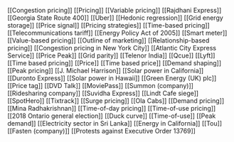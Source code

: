 [[Congestion pricing]]
[[Pricing]]
[[Variable pricing]]
[[Rajdhani Express]]
[[Georgia State Route 400]]
[[Uber]]
[[Hedonic regression]]
[[Grid energy storage]]
[[Price signal]]
[[Pricing strategies]]
[[Time-based pricing]]
[[Telecommunications tariff]]
[[Energy Policy Act of 2005]]
[[Smart meter]]
[[Value-based pricing]]
[[Outline of marketing]]
[[Relationship-based pricing]]
[[Congestion pricing in New York City]]
[[Atlantic City Express Service]]
[[Price Peak]]
[[Grid parity]]
[[Telenor India]]
[[Qcue]]
[[Lyft]]
[[Time based pricing]]
[[Price]]
[[Time based price]]
[[Demand shaping]]
[[Peak pricing]]
[[J. Michael Harrison]]
[[Solar power in California]]
[[Duronto Express]]
[[Solar power in Hawaii]]
[[Green Energy (UK) plc]]
[[Price tag]]
[[DVD Talk]]
[[MoviePass]]
[[Summon (company)]]
[[Ridesharing company]]
[[Suvidha Express]]
[[Lindt Cafe siege]]
[[SpotHero]]
[[Tixtrack]]
[[Surge pricing]]
[[Ola Cabs]]
[[Demand pricing]]
[[Mina Radhakrishnan]]
[[Time-of-day pricing]]
[[Time-of-use pricing]]
[[2018 Ontario general election]]
[[Duck curve]]
[[Time-of-use]]
[[Peak demand]]
[[Electricity sector in Sri Lanka]]
[[Energy in California]]
[[Tou]]
[[Fasten (company)]]
[[Protests against Executive Order 13769]]

